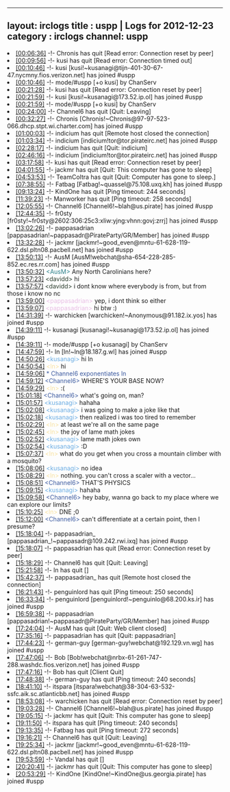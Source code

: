 
---
layout: irclogs
title : uspp | Logs for 2012-12-23
category : irclogs
channel: uspp
---
<li class="logitem"><a href="#00:06:36" name="00:06:36" class="time">[00:06:36]</a> -!- <span class="quit">Chronis</span> has quit [Read error: Connection reset by peer] </li>
<li class="logitem"><a href="#00:09:56" name="00:09:56" class="time">[00:09:56]</a> -!- <span class="quit">kusi</span> has quit [Read error: Connection timed out] </li>
<li class="logitem"><a href="#00:10:46" name="00:10:46" class="time">[00:10:46]</a> -!- <span class="join">kusi</span> [kusi!~kusanagi@tijn-401-30-67-47.nycmny.fios.verizon.net] has joined #uspp </li>
<li class="logitem"><a href="#00:10:46" name="00:10:46" class="time">[00:10:46]</a> -!- mode/<span class="mode">#uspp</span> [+o kusi] by ChanServ </li>
<li class="logitem"><a href="#00:21:28" name="00:21:28" class="time">[00:21:28]</a> -!- <span class="quit">kusi</span> has quit [Read error: Connection reset by peer] </li>
<li class="logitem"><a href="#00:21:59" name="00:21:59" class="time">[00:21:59]</a> -!- <span class="join">kusi</span> [kusi!~kusanagi@173.52.ip.ol] has joined #uspp </li>
<li class="logitem"><a href="#00:21:59" name="00:21:59" class="time">[00:21:59]</a> -!- mode/<span class="mode">#uspp</span> [+o kusi] by ChanServ </li>
<li class="logitem"><a href="#00:24:00" name="00:24:00" class="time">[00:24:00]</a> -!- <span class="quit">Channel6</span> has quit [Quit: Leaving] </li>
<li class="logitem"><a href="#00:32:27" name="00:32:27" class="time">[00:32:27]</a> -!- <span class="join">Chronis</span> [Chronis!~Chronis@97-97-523-066.dhcp.stpt.wi.charter.com] has joined #uspp </li>
<li class="logitem"><a href="#01:00:03" name="01:00:03" class="time">[01:00:03]</a> -!- <span class="quit">indicium</span> has quit [Remote host closed the connection] </li>
<li class="logitem"><a href="#01:03:34" name="01:03:34" class="time">[01:03:34]</a> -!- <span class="join">indicium</span> [indicium!tor@tor.pirateirc.net] has joined #uspp </li>
<li class="logitem"><a href="#02:28:17" name="02:28:17" class="time">[02:28:17]</a> -!- <span class="quit">indicium</span> has quit [Quit: indicium] </li>
<li class="logitem"><a href="#02:46:16" name="02:46:16" class="time">[02:46:16]</a> -!- <span class="join">indicium</span> [indicium!tor@tor.pirateirc.net] has joined #uspp </li>
<li class="logitem"><a href="#03:17:58" name="03:17:58" class="time">[03:17:58]</a> -!- <span class="quit">kusi</span> has quit [Read error: Connection reset by peer] </li>
<li class="logitem"><a href="#04:01:55" name="04:01:55" class="time">[04:01:55]</a> -!- <span class="quit">jackmr</span> has quit [Quit: This computer has gone to sleep] </li>
<li class="logitem"><a href="#04:53:53" name="04:53:53" class="time">[04:53:53]</a> -!- <span class="quit">TeamColtra</span> has quit [Quit: Computer has gone to sleep.] </li>
<li class="logitem"><a href="#07:38:55" name="07:38:55" class="time">[07:38:55]</a> -!- <span class="join">Fatbag</span> [Fatbag!~quassel@75.108.uxq.kh] has joined #uspp </li>
<li class="logitem"><a href="#09:13:24" name="09:13:24" class="time">[09:13:24]</a> -!- <span class="quit">KindOne</span> has quit [Ping timeout: 244 seconds] </li>
<li class="logitem"><a href="#11:39:23" name="11:39:23" class="time">[11:39:23]</a> -!- <span class="quit">Manworker</span> has quit [Ping timeout: 258 seconds] </li>
<li class="logitem"><a href="#12:05:55" name="12:05:55" class="time">[12:05:55]</a> -!- <span class="join">Channel6</span> [Channel6!~blah@us.pirate] has joined #uspp </li>
<li class="logitem"><a href="#12:44:35" name="12:44:35" class="time">[12:44:35]</a> -!- <span class="join">fr0sty</span> [fr0sty!~fr0sty@2602:306:25c3:xliw:yjng:vhnn:govj:zrrj] has joined #uspp </li>
<li class="logitem"><a href="#13:02:26" name="13:02:26" class="time">[13:02:26]</a> -!- <span class="join">pappasadrian</span> [pappasadrian!~pappasadr@PirateParty/GR/Member] has joined #uspp </li>
<li class="logitem"><a href="#13:32:28" name="13:32:28" class="time">[13:32:28]</a> -!- <span class="join">jackmr</span> [jackmr!~good_even@mntu-61-628-119-622.dsl.pltn08.pacbell.net] has joined #uspp </li>
<li class="logitem"><a href="#13:50:13" name="13:50:13" class="time">[13:50:13]</a> -!- <span class="join">AusM</span> [AusM!webchat@sha-654-228-285-852.ec.res.rr.com] has joined #uspp </li>
<li class="logitem"><a href="#13:50:32" name="13:50:32" class="time">[13:50:32]</a> <span class="person" style="color:#2c818a">&lt;AusM&gt;</span> Any North Carolinians here? </li>
<li class="logitem"><a href="#13:57:23" name="13:57:23" class="time">[13:57:23]</a> <span class="person" style="color:#2d3f2f">&lt;davidd&gt;</span> hi </li>
<li class="logitem"><a href="#13:57:57" name="13:57:57" class="time">[13:57:57]</a> <span class="person" style="color:#2d3f2f">&lt;davidd&gt;</span> i dont know where everybody is from, but from those i know no nc </li>
<li class="logitem"><a href="#13:59:00" name="13:59:00" class="time">[13:59:00]</a> <span class="person" style="color:#e9bee5">&lt;pappasadrian&gt;</span> yep, i dont think so either </li>
<li class="logitem"><a href="#13:59:07" name="13:59:07" class="time">[13:59:07]</a> <span class="person" style="color:#e9bee5">&lt;pappasadrian&gt;</span> hi btw :) </li>
<li class="logitem"><a href="#14:31:39" name="14:31:39" class="time">[14:31:39]</a> -!- <span class="join">warchicken</span> [warchicken!~Anonymous@91.182.ix.yos] has joined #uspp </li>
<li class="logitem"><a href="#14:39:11" name="14:39:11" class="time">[14:39:11]</a> -!- <span class="join">kusanagi</span> [kusanagi!~kusanagi@173.52.ip.ol] has joined #uspp </li>
<li class="logitem"><a href="#14:39:11" name="14:39:11" class="time">[14:39:11]</a> -!- mode/<span class="mode">#uspp</span> [+o kusanagi] by ChanServ </li>
<li class="logitem"><a href="#14:47:59" name="14:47:59" class="time">[14:47:59]</a> -!- <span class="join">ln</span> [ln!~ln@18.187.g.wl] has joined #uspp </li>
<li class="logitem"><a href="#14:50:26" name="14:50:26" class="time">[14:50:26]</a> <span class="person" style="color:#6aace3">&lt;kusanagi&gt;</span> hi ln  </li>
<li class="logitem"><a href="#14:50:54" name="14:50:54" class="time">[14:50:54]</a> <span class="person" style="color:#f8e19f">&lt;ln&gt;</span> hi </li>
<li class="logitem"><a href="#14:59:06" name="14:59:06" class="time">[14:59:06]</a> <span class="person" style="color:#3d5ba0">* Channel6 exponentiates ln </span> </li>
<li class="logitem"><a href="#14:59:12" name="14:59:12" class="time">[14:59:12]</a> <span class="person" style="color:#3d5ba0">&lt;Channel6&gt;</span> WHERE'S YOUR BASE NOW? </li>
<li class="logitem"><a href="#14:59:29" name="14:59:29" class="time">[14:59:29]</a> <span class="person" style="color:#f8e19f">&lt;ln&gt;</span> :( </li>
<li class="logitem"><a href="#15:01:18" name="15:01:18" class="time">[15:01:18]</a> <span class="person" style="color:#3d5ba0">&lt;Channel6&gt;</span> what's going on, man? </li>
<li class="logitem"><a href="#15:01:57" name="15:01:57" class="time">[15:01:57]</a> <span class="person" style="color:#6aace3">&lt;kusanagi&gt;</span> hahaha </li>
<li class="logitem"><a href="#15:02:08" name="15:02:08" class="time">[15:02:08]</a> <span class="person" style="color:#6aace3">&lt;kusanagi&gt;</span> i was going to make a joke like that </li>
<li class="logitem"><a href="#15:02:18" name="15:02:18" class="time">[15:02:18]</a> <span class="person" style="color:#6aace3">&lt;kusanagi&gt;</span> then realized i was too tired to remember </li>
<li class="logitem"><a href="#15:02:29" name="15:02:29" class="time">[15:02:29]</a> <span class="person" style="color:#f8e19f">&lt;ln&gt;</span> at least we're all on the same page </li>
<li class="logitem"><a href="#15:02:45" name="15:02:45" class="time">[15:02:45]</a> <span class="person" style="color:#f8e19f">&lt;ln&gt;</span> the joy of lame math jokes </li>
<li class="logitem"><a href="#15:02:52" name="15:02:52" class="time">[15:02:52]</a> <span class="person" style="color:#6aace3">&lt;kusanagi&gt;</span> lame math jokes own </li>
<li class="logitem"><a href="#15:02:54" name="15:02:54" class="time">[15:02:54]</a> <span class="person" style="color:#6aace3">&lt;kusanagi&gt;</span> :D </li>
<li class="logitem"><a href="#15:07:37" name="15:07:37" class="time">[15:07:37]</a> <span class="person" style="color:#f8e19f">&lt;ln&gt;</span> what do you get when you cross a mountain climber with a mosquito? </li>
<li class="logitem"><a href="#15:08:06" name="15:08:06" class="time">[15:08:06]</a> <span class="person" style="color:#6aace3">&lt;kusanagi&gt;</span> no idea </li>
<li class="logitem"><a href="#15:08:29" name="15:08:29" class="time">[15:08:29]</a> <span class="person" style="color:#f8e19f">&lt;ln&gt;</span> nothing. you can't cross a scaler with a vector... </li>
<li class="logitem"><a href="#15:08:51" name="15:08:51" class="time">[15:08:51]</a> <span class="person" style="color:#3d5ba0">&lt;Channel6&gt;</span> THAT'S PHYSICS </li>
<li class="logitem"><a href="#15:09:15" name="15:09:15" class="time">[15:09:15]</a> <span class="person" style="color:#6aace3">&lt;kusanagi&gt;</span> hahaha </li>
<li class="logitem"><a href="#15:09:58" name="15:09:58" class="time">[15:09:58]</a> <span class="person" style="color:#3d5ba0">&lt;Channel6&gt;</span> hey baby, wanna go back to my place where we can explore our limits? </li>
<li class="logitem"><a href="#15:10:25" name="15:10:25" class="time">[15:10:25]</a> <span class="person" style="color:#f8e19f">&lt;ln&gt;</span> DNE ;0 </li>
<li class="logitem"><a href="#15:12:00" name="15:12:00" class="time">[15:12:00]</a> <span class="person" style="color:#3d5ba0">&lt;Channel6&gt;</span> can't differentiate at a certain point, then I presume? </li>
<li class="logitem"><a href="#15:18:04" name="15:18:04" class="time">[15:18:04]</a> -!- <span class="join">pappasadrian_</span> [pappasadrian_!~pappasadr@109.242.rwi.ixq] has joined #uspp </li>
<li class="logitem"><a href="#15:18:07" name="15:18:07" class="time">[15:18:07]</a> -!- <span class="quit">pappasadrian</span> has quit [Read error: Connection reset by peer] </li>
<li class="logitem"><a href="#15:18:29" name="15:18:29" class="time">[15:18:29]</a> -!- <span class="quit">Channel6</span> has quit [Quit: Leaving] </li>
<li class="logitem"><a href="#15:21:58" name="15:21:58" class="time">[15:21:58]</a> -!- <span class="quit">ln</span> has quit [] </li>
<li class="logitem"><a href="#15:42:37" name="15:42:37" class="time">[15:42:37]</a> -!- <span class="quit">pappasadrian_</span> has quit [Remote host closed the connection] </li>
<li class="logitem"><a href="#16:21:43" name="16:21:43" class="time">[16:21:43]</a> -!- <span class="quit">penguinlord</span> has quit [Ping timeout: 250 seconds] </li>
<li class="logitem"><a href="#16:33:34" name="16:33:34" class="time">[16:33:34]</a> -!- <span class="join">penguinlord</span> [penguinlord!~penguinlo@68.200.ks.ir] has joined #uspp </li>
<li class="logitem"><a href="#16:59:38" name="16:59:38" class="time">[16:59:38]</a> -!- <span class="join">pappasadrian</span> [pappasadrian!~pappasadr@PirateParty/GR/Member] has joined #uspp </li>
<li class="logitem"><a href="#17:24:04" name="17:24:04" class="time">[17:24:04]</a> -!- <span class="quit">AusM</span> has quit [Quit: Web client closed] </li>
<li class="logitem"><a href="#17:35:16" name="17:35:16" class="time">[17:35:16]</a> -!- <span class="quit">pappasadrian</span> has quit [Quit: pappasadrian] </li>
<li class="logitem"><a href="#17:44:23" name="17:44:23" class="time">[17:44:23]</a> -!- <span class="join">german-guy</span> [german-guy!webchat@192.129.vn.wg] has joined #uspp </li>
<li class="logitem"><a href="#17:47:06" name="17:47:06" class="time">[17:47:06]</a> -!- <span class="join">Bob</span> [Bob!webchat@nrbx-61-261-747-288.washdc.fios.verizon.net] has joined #uspp </li>
<li class="logitem"><a href="#17:47:16" name="17:47:16" class="time">[17:47:16]</a> -!- <span class="quit">Bob</span> has quit [Client Quit] </li>
<li class="logitem"><a href="#17:48:38" name="17:48:38" class="time">[17:48:38]</a> -!- <span class="quit">german-guy</span> has quit [Ping timeout: 240 seconds] </li>
<li class="logitem"><a href="#18:41:10" name="18:41:10" class="time">[18:41:10]</a> -!- <span class="join">itspara</span> [itspara!webchat@38-304-63-532-ssfc.aik.sc.atlanticbb.net] has joined #uspp </li>
<li class="logitem"><a href="#18:53:08" name="18:53:08" class="time">[18:53:08]</a> -!- <span class="quit">warchicken</span> has quit [Read error: Connection reset by peer] </li>
<li class="logitem"><a href="#19:03:28" name="19:03:28" class="time">[19:03:28]</a> -!- <span class="join">Channel6</span> [Channel6!~blah@us.pirate] has joined #uspp </li>
<li class="logitem"><a href="#19:05:15" name="19:05:15" class="time">[19:05:15]</a> -!- <span class="quit">jackmr</span> has quit [Quit: This computer has gone to sleep] </li>
<li class="logitem"><a href="#19:11:50" name="19:11:50" class="time">[19:11:50]</a> -!- <span class="quit">itspara</span> has quit [Ping timeout: 240 seconds] </li>
<li class="logitem"><a href="#19:13:35" name="19:13:35" class="time">[19:13:35]</a> -!- <span class="quit">Fatbag</span> has quit [Ping timeout: 272 seconds] </li>
<li class="logitem"><a href="#19:16:21" name="19:16:21" class="time">[19:16:21]</a> -!- <span class="quit">Channel6</span> has quit [Quit: Leaving] </li>
<li class="logitem"><a href="#19:25:34" name="19:25:34" class="time">[19:25:34]</a> -!- <span class="join">jackmr</span> [jackmr!~good_even@mntu-61-628-119-622.dsl.pltn08.pacbell.net] has joined #uspp </li>
<li class="logitem"><a href="#19:53:59" name="19:53:59" class="time">[19:53:59]</a> -!- <span class="quit">Vandal</span> has quit [] </li>
<li class="logitem"><a href="#20:20:41" name="20:20:41" class="time">[20:20:41]</a> -!- <span class="quit">jackmr</span> has quit [Quit: This computer has gone to sleep] </li>
<li class="logitem"><a href="#20:53:29" name="20:53:29" class="time">[20:53:29]</a> -!- <span class="join">KindOne</span> [KindOne!~KindOne@us.georgia.pirate] has joined #uspp </li>


